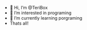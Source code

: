 - 👋 Hi, I’m @TeriBox
- 👀 I’m interested in programing
- 🌱 I’m currently learning porgraming
- Thats all!

<!---
TeriBox/TeriBox is a ✨ special ✨ repository because its `README.md` (this file) appears on your GitHub profile.
You can click the Preview link to take a look at your changes.
--->
